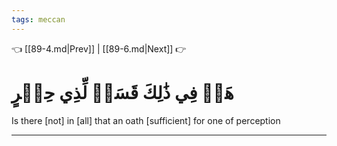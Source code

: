 ```yaml
---
tags: meccan
---
```


👈 [[89-4.md|Prev]] | [[89-6.md|Next]] 👉

# هَلۡ فِي ذَٰلِكَ قَسَمٞ لِّذِي حِجۡرٍ

Is there [not] in [all] that an oath [sufficient] for one of perception

---

